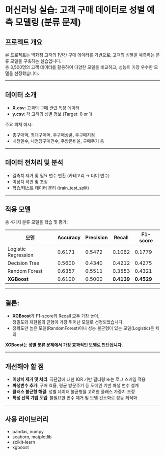 # 머신러닝 실습: 고객 구매 데이터로 성별 예측 모델링 (분류 문제)

## 프로젝트 개요
본 프로젝트는 백화점 고객의 1년간 구매 데이터를 기반으로, 고객의 성별을 예측하는 분류 모델을 구축하는 실습입니다.  
총 3,500명의 고객 데이터를 활용하여 다양한 모델을 비교하고, 성능이 가장 우수한 모델을 선정했습니다.

---

## 데이터 소개
- **X.csv**: 고객의 구매 관련 특성 데이터  
- **y.csv**: 각 고객의 성별 정보 (Target: 0 or 1)

주요 피처 예시:
- 총구매액, 최대구매액, 주구매상품, 주구매지점
- 내점일수, 내점당구매건수, 주방문비율, 구매주기 등

---

## 데이터 전처리 및 분석
- 결측치 제거 및 필요 변수 변환 (카테고리 → 더미 변수)
- 이상치 확인 및 조정
- 학습/테스트 데이터 분리 (train_test_split)

---

## 적용 모델
총 4가지 분류 모델을 학습 및 평가:

| 모델 | Accuracy | Precision | Recall | F1-score |
|------|----------|-----------|--------|----------|
| Logistic Regression | 0.6171 | 0.5472 | 0.1062 | 0.1779 |
| Decision Tree | 0.5600 | 0.4340 | 0.4212 | 0.4275 |
| Random Forest | 0.6357 | 0.5511 | 0.3553 | 0.4321 |
| **XGBoost** | 0.6100 | 0.5000 | **0.4139** | **0.4529** |

---

## 결론: 

- **XGBoost**가 F1-score와 Recall 모두 가장 높아,  
  정밀도와 재현율의 균형이 가장 뛰어난 모델로 선정되었습니다.
- 정확도만 높은 모델(RandomForest)이나 성능 불균형이 있는 모델(Logistic)은 제외

**XGBoost는 성별 분류 문제에서 가장 효과적인 모델로 판단됩니다.**

--- 

## 개선해야 할 점
- **이상치 제거 및 처리**: 극단값에 대한 IQR 기반 필터링 또는 로그 스케일 적용
- **파생변수 추가**: 구매 효율, 평균 방문주기 등 도메인 기반 파생 변수 설계
- **클래스 불균형 해결**: 성별 데이터 불균형을 고려한 클래스 가중치 조정
- **특성 선택 기법 도입**: 불필요한 변수 제거 및 모델 간소화로 성능 최적화

---

## 사용 라이브러리
- pandas, numpy
- seaborn, matplotlib
- scikit-learn
- xgboost


